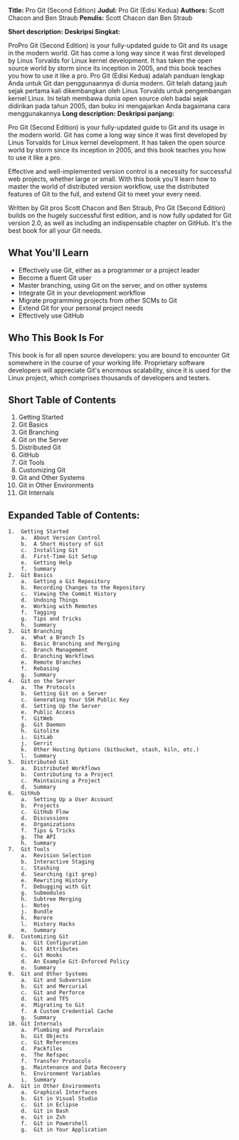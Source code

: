 **Title:** Pro Git (Second Edition)
**Judul:** Pro Git (Edisi Kedua)
**Authors:** Scott Chacon and Ben Straub
**Penulis:** Scott Chacon dan Ben Straub

**Short description:**
**Deskripsi Singkat:**

ProPro Git (Second Edition) is your fully-updated guide to Git and its usage in the modern world. Git has come a long way since it was first developed by Linus Torvalds for Linux kernel development. It has taken the open source world by storm since its inception in 2005, and this book teaches you how to use it like a pro.
Pro Git (Edisi Kedua) adalah panduan lengkap Anda untuk Git dan penggunaannya di dunia modern. Git telah datang jauh sejak pertama kali dikembangkan oleh Linus Torvalds untuk pengembangan kernel Linux. Ini telah membawa dunia open source oleh badai sejak didirikan pada tahun 2005, dan buku ini mengajarkan Anda bagaimana cara menggunakannya
**Long description:**
**Deskripsi panjang:**

Pro Git (Second Edition) is your fully-updated guide to Git and its usage in the modern world. Git has come a long way since it was first developed by Linus Torvalds for Linux kernel development. It has taken the open source world by storm since its inception in 2005, and this book teaches you how to use it like a pro.

Effective and well-implemented version control is a necessity for successful web projects, whether large or small. With this book you'll learn how to master the world of distributed version workflow, use the distributed features of Git to the full, and extend Git to meet your every need.

Written by Git pros Scott Chacon and Ben Straub, Pro Git (Second Edition) builds on the hugely successful first edition, and is now fully updated for Git version 2.0, as well as including an indispensable chapter on GitHub. It's the best book for all your Git needs.

## What You'll Learn

* Effectively use Git, either as a programmer or a project leader
* Become a fluent Git user
* Master branching, using Git on the server, and on other systems
* Integrate Git in your development workflow
* Migrate programming projects from other SCMs to Git
* Extend Git for your personal project needs
* Effectively use GitHub

## Who This Book Is For

This book is for all open source developers: you are bound to encounter Git somewhere in the course of your working life. Proprietary software developers will appreciate Git's enormous scalability, since it is used for the Linux project, which comprises thousands of developers and testers.


## Short Table of Contents

1.	Getting Started
2.	Git Basics
3.	Git Branching
4.	Git on the Server
5.	Distributed Git
6.	GitHub
7.	Git Tools
8.	Customizing Git
9.	Git and Other Systems
10.	Git in Other Environments
11.	Git Internals

## Expanded Table of Contents:

```
1.	Getting Started
    a.	About Version Control
    b.	A Short History of Git
    c.	Installing Git
    d.	First-Time Git Setup
    e.	Getting Help
    f.	Summary
2.	Git Basics
    a.	Getting a Git Repository
    b.	Recording Changes to the Repository
    c.	Viewing the Commit History
    d.	Undoing Things
    e.	Working with Remotes
    f.	Tagging
    g.	Tips and Tricks
    h.	Summary
3.	Git Branching
    a.	What a Branch Is
    b.	Basic Branching and Merging
    c.	Branch Management
    d.	Branching Workflows
    e.	Remote Branches
    f.	Rebasing
    g.	Summary
4.	Git on the Server
    a.	The Protocols
    b.	Getting Git on a Server
    c.	Generating Your SSH Public Key
    d.	Setting Up the Server
    e.	Public Access
    f.	GitWeb
    g.	Git Daemon
    h.	Gitolite
    i.	GitLab
    j.	Gerrit
    k.	Other Hosting Options (bitbucket, stash, kiln, etc.)
    l.	Summary
5.	Distributed Git
    a.	Distributed Workflows
    b.	Contributing to a Project
    c.	Maintaining a Project
    d.	Summary
6.	GitHub
    a.	Setting Up a User Account
    b.	Projects
    c.	GitHub Flow
    d.	Discussions
    e.	Organizations
    f.	Tips & Tricks
    g.	The API
    h.	Summary
7.	Git Tools
    a.	Revision Selection
    b.	Interactive Staging
    c.	Stashing
    d.	Searching (git grep)
    e.	Rewriting History
    f.	Debugging with Git
    g.	Submodules
    h.	Subtree Merging
    i.	Notes
    j.	Bundle
    k.	Rerere
    l.	History Hacks
    m.	Summary
8.	Customizing Git
    a.	Git Configuration
    b.	Git Attributes
    c.	Git Hooks
    d.	An Example Git-Enforced Policy
    e.	Summary
9.	Git and Other Systems
    a.	Git and Subversion
    b.	Git and Mercurial
    c.	Git and Perforce
    d.	Git and TFS
    e.	Migrating to Git
    f.	A Custom Credential Cache
    g.	Summary
10.	Git Internals
    a.	Plumbing and Porcelain
    b.	Git Objects
    c.	Git References
    d.	Packfiles
    e.	The Refspec
    f.	Transfer Protocols
    g.	Maintenance and Data Recovery
    h.	Environment Variables
    i.	Summary
A.	Git in Other Environments
    a.	Graphical Interfaces
    b.	Git in Visual Studio
    c.	Git in Eclipse
    d.	Git in Bash
    e.	Git in Zsh
    f.	Git in Powershell
    g.	Git in Your Application
```

